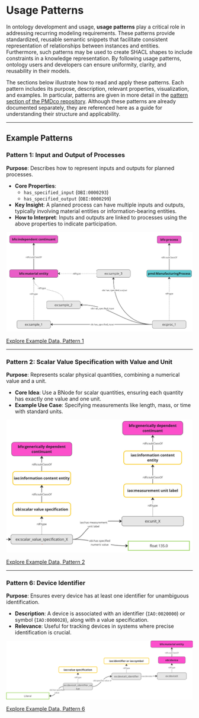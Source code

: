 # Usage Patterns

In ontology development and usage, **usage patterns** play a critical role in addressing recurring modeling requirements. These patterns provide standardized, reusable semantic snippets that facilitate consistent representation of relationships between instances and entities. Furthermore, such patterns may be used to create SHACL shapes to include constraints in a knowledge representation. By following usage patterns, ontology users and developers can ensure uniformity, clarity, and reusability in their models.

The sections below illustrate how to read and apply these patterns. Each pattern includes its purpose, description, relevant properties, visualization, and examples. In particular, patterns are given in more detail in the [pattern section of the PMDco repository](https://github.com/materialdigital/core-ontology/tree/develop-3.0.0/patterns). Although these patterns are already documented separately, they are referenced here as a guide for understanding their structure and applicability.

---

## Example Patterns

### Pattern 1: Input and Output of Processes
**Purpose**: Describes how to represent inputs and outputs for planned processes.

- **Core Properties**: 
  - `has_specified_input` (`OBI:0000293`)
  - `has_specified_output` (`OBI:0000299`)
- **Key Insight**: A planned process can have multiple inputs and outputs, typically involving material entities or information-bearing entities.
- **How to Interpret**: Inputs and outputs are linked to processes using the above properties to indicate participation.

![Visualization of Pattern 1](https://github.com/materialdigital/core-ontology/blob/develop-3.0.0/patterns/pattern1.png?raw=true)

[Explore Example Data, Pattern 1](https://github.com/materialdigital/core-ontology/blob/develop-3.0.0/shapes/shape1-data.ttl)

---

### Pattern 2: Scalar Value Specification with Value and Unit
**Purpose**: Represents scalar physical quantities, combining a numerical value and a unit.

- **Core Idea**: Use a BNode for scalar quantities, ensuring each quantity has exactly one value and one unit.
- **Example Use Case**: Specifying measurements like length, mass, or time with standard units.

![Visualization of Pattern 2](https://raw.githubusercontent.com/materialdigital/core-ontology/develop-3.0.0/patterns/pattern2.png)

[Explore Example Data, Pattern 2](https://github.com/materialdigital/core-ontology/blob/develop-3.0.0/shapes/shape2-data1.ttl)

---

### Pattern 6: Device Identifier
**Purpose**: Ensures every device has at least one identifier for unambiguous identification.

- **Description**: A device is associated with an identifier (`IAO:0020000`) or symbol (`IAO:0000028`), along with a value specification.
- **Relevance**: Useful for tracking devices in systems where precise identification is crucial.

![Visualization of Pattern 6](https://raw.githubusercontent.com/materialdigital/core-ontology/develop-3.0.0/patterns/pattern6.png)

[Explore Example Data, Pattern 6](https://github.com/materialdigital/core-ontology/blob/develop-3.0.0/shapes/shape6-data.ttl)
